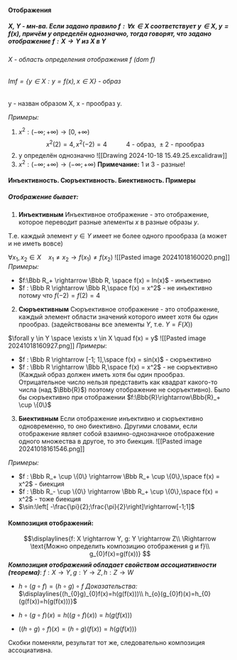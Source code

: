#### Отображения
##### X, Y - мн-ва. Если задано правило $f: \forall x\in X$  соответствует $y\in X, y=f(x)$, причём y определён однозначно, тогда говорят, что задано отображение $f:X\rightarrow Y$        из X в Y
###### X - область определения отображения f (dom f) 
###### $Imf=\{y\in X: y=f(x), x\in X\}$ - образ 
y -  назван образом X, x - прообраз y.

*Примеры:*
1. $x^2: (-\infty;+\infty) \rightarrow [0,+\infty)$
$$x^2(2)=4, x^2(-2)=4 \ \ \ \ \ \ \ \ \ \ \ \text{4 - образ, $\pm$2 - прообраз}$$
2. y определён однозначно
![[Drawing 2024-10-18 15.49.25.excalidraw]]
3. $x^2:(-\infty;+\infty)\rightarrow(-\infty;+\infty)$
 **Примечание:** 1 и 3  - разные!

#### Инъективность. Сюръективность. Биективность. Примеры
##### Отображение бывает:

1. **Инъективным**
Инъективное отображение - это отображение, которое переводит разные элементы $x$ в разные образы $y$.

Т.е. каждый элемент $y\in Y$ имеет не более одного прообраза (а может и не иметь вовсе)

$\forall x_1, x_2 \in X \quad x_1\not=x_2 \rightarrow f(x_1) \not= f(x_2)$
![[Pasted image 20241018160020.png]]
*Примеры:*
- $f:\Bbb R_+ \rightarrow \Bbb R, \space f(x) = ln(x)$ - инъективно 
- $f : \Bbb R \rightarrow \Bbb R,\space f(x) = x^2$ - не инъективно потому что $f(-2) = f(2) = 4$

2. **Сюръективным**
Сюръективное отображение - это отображение, каждый элемент области значений которого имеет хотя бы один прообраз. (задействованы все элементы $Y$, т.е. $Y=F(X)$)

$\forall y \in Y \space \exists x \in X \quad f(x) = y$
![[Pasted image 20241018160927.png]]
*Примеры*:
- $f : \Bbb R \rightarrow [-1; 1],\space f(x) = sin(x)$ - сюръективно
- $f : \Bbb R \rightarrow \Bbb R,\space f(x) = x^2$ - не сюръективно (Каждый образ должен иметь хотя бы один прообраз. Отрицательное число нельзя представить как квадрат какого-то числа (над $\Bbb{R}$) поэтому отображение не сюръективно). Было бы сюръективно при отображении $f:\Bbb{R}\rightarrow\Bbb{R}_+ \cup \{0\}$

3. **Биективным**
Если отображение инъективно и сюръективно одновременно, то оно биективно. Другими словами, если отображение являет собой взаимно-однозначное отображение одного множества в другое, то это биекция.
![[Pasted image 20241018161546.png]]

*Примеры:*
- $f : \Bbb R_+ \cup \{0\} \rightarrow \Bbb R_+ \cup \{0\},\space f(x) = x^2$ - биекция
- $f : \Bbb R_- \cup \{0\} \rightarrow \Bbb R_+ \cup \{0\},\space f(x) = x^2$ - тоже биекция
- $\sin:\left[ -\frac{\pi}{2};\frac{\pi}{2}\right]\rightarrow[-1;1]$

#### Композиция отображений:
$$\displaylines{f: X \rightarrow Y, g: Y \rightarrow Z\\ 
\Rightarrow \text{Можно определить композицию отображения g и f}\\
g_{0}f(x)=g(f(x))}
$$
_**Композиция отображений обладает свойством ассоциативности (теорема)**_:
 $f: X \rightarrow Y, g: Y \rightarrow Z, h:  Z \rightarrow W$

- $h \circ (g \circ f) = (h \circ g) \circ f$
	_Доказательства:_
	$\displaylines{(h_{0}g)_{0}f(x)=h(g(f(x)))\\ h_{o}(g_{0}f)(x)=h_{0}(g(f(x))=h(g(f(x)))}$

- $h \circ (g \circ f)(x) = h ((g \circ f)(x)) = h (g(f(x)))$

- $((h \circ g) \circ f)(x) = (h \circ g)(f(x)) = h(g(f(x)))$

Скобки поменяли, результат тот же, следовательно композиция ассоциативна.

